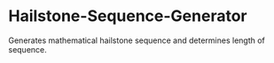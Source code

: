 # Hailstone-Sequence-Generator
Generates mathematical hailstone sequence and determines length of sequence.

